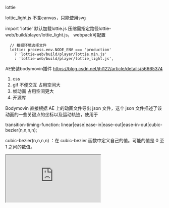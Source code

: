 lottie

lottie_light.js 不含canvas，只能使用svg

import 'lottie' 默认加载lottie.js 压缩需指定路径lottie-web/build/player/lottie_light.js，
webpack可配置

      // 根据环境选择文件
      lottie: process.env.NODE_ENV === 'production'
        ? 'lottie-web/build/player/lottie.min.js'
        : 'lottie-web/build/player/lottie_light.js',


AE安装bodymovin插件 https://blog.csdn.net/jhl122/article/details/56665374

1. css 
2. gif 不便交互 占用空间大
3. 帧动画 占用空间更大
4. 开源库

Bodymovin 直接根据 AE 上的动画文件导出 json 文件，这个 json 文件描述了该动画的一些关键点的坐标以及运动轨迹，使用于


transition-timing-function: linear|ease|ease-in|ease-out|ease-in-out|cubic-
bezier(n,n,n,n);

cubic-bezier(n,n,n,n)	：在 cubic-bezier 函数中定义自己的值。可能的值是 0 至 1 之间的数值。


<iframe src="https://codepen.io/Alireza29675/pen/KwgwMy"></iframe>